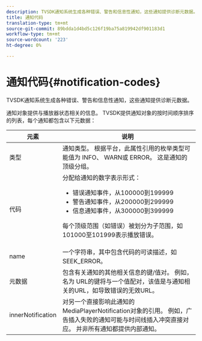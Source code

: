 ```yaml
---
description: TVSDK通知系统生成各种错误、警告和信息性通知，这些通知提供诊断元数据。
title: 通知代码
translation-type: tm+mt
source-git-commit: 89bdda1d4bd5c126f19ba75a819942df901183d1
workflow-type: tm+mt
source-wordcount: '223'
ht-degree: 0%

---
```



# 通知代码{#notification-codes}

TVSDK通知系统生成各种错误、警告和信息性通知，这些通知提供诊断元数据。

通知对象提供与播放器状态相关的信息。 TVSDK提供通知对象的按时间顺序排序的列表，每个通知都包含以下元数据：

<table frame="all" colsep="1" rowsep="1" id="table_DBA8CACF02DB4AF2B053E560850B49CE"> 
 <thead> 
  <tr rowsep="1"> 
   <th colname="1" class="entry"> 元素 </th> 
   <th colname="2" class="entry"> 说明 </th> 
  </tr> 
 </thead>
 <tbody> 
  <tr rowsep="1"> 
   <td colname="1"><span class="codeph"> 类型</span> </td> 
   <td colname="2">通知类型。 根据平台，此属性引用的枚举类型可能值为<span class="codeph"> INFO</span>、<span class="codeph"> WARN</span>或<span class="codeph"> ERROR</span>。 这是通知的顶级分组。 </td> 
  </tr> 
  <tr rowsep="1"> 
   <td colname="1"><span class="codeph"> 代码</span> </td> 
   <td colname="2">分配给通知的数字表示形式： 
    <ul id="ul_31AB497C6FFA452496DD09B0D78687B9"> 
     <li id="li_53E75022C50246E0982E315D04EFD8B3">错误通知事件，从100000到199999 </li> 
     <li id="li_11AE91D1325E4F718228E662C9C55F9A">警告通知事件，从200000到299999 </li> 
     <li id="li_6D3EA03845294DC2BAD1ACF507639E51">信息通知事件，从300000到399999 </li> 
    </ul> <p>每个顶级范围（如错误）被划分为子范围，如101000至101999表示播放错误。 </p> </td> 
  </tr> 
  <tr rowsep="1"> 
   <td colname="1"><span class="codeph"> name</span> </td> 
   <td colname="2">一个字符串，其中包含代码的可读描述，如<span class="codeph"> SEEK_ERROR</span>。 </td> 
  </tr> 
  <tr rowsep="1"> 
   <td colname="1"><span class="codeph"> 元数据</span> </td> 
   <td colname="2">包含有关通知的其他相关信息的键/值对。 例如，名为<span class="codeph"> URL</span>的键将与一个值配对，该值是与通知相关的URL，如导致错误的无效URL。 </td> 
  </tr> 
  <tr rowsep="0"> 
   <td colname="1"><span class="codeph"> innerNotification</span> </td> 
   <td colname="2">对另一个直接影响此通知的<span class="codeph"> MediaPlayerNotification</span>对象的引用。 例如，广告插入失败的通知可能与时间线插入冲突直接对应。 并非所有通知都提供内部通知。 </td> 
  </tr> 
 </tbody> 
</table>

